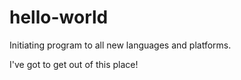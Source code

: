 # hello-world
Initiating program to all new languages and platforms.

I've got to get out of this place!
